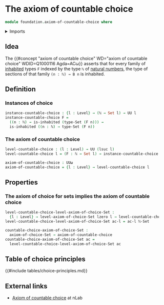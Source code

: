# The axiom of countable choice

```agda
module foundation.axiom-of-countable-choice where
```

<details><summary>Imports</summary>

```agda
open import elementary-number-theory.equality-natural-numbers
open import elementary-number-theory.natural-numbers

open import foundation.axiom-of-choice
open import foundation.function-types
open import foundation.inhabited-types
open import foundation.sets
open import foundation.universe-levels
```

</details>

## Idea

The
{{#concept "axiom of countable choice" WD="axiom of countable choice" WDID=Q1000116 Agda=ACω}}
asserts that for every family of [inhabited](foundation.inhabited-types.md)
types `F` indexed by the type `ℕ` of
[natural numbers](elementary-number-theory.natural-numbers.md), the type of
sections of that family `(n : ℕ) → B n` is inhabited.

## Definition

### Instances of choice

```agda
instance-countable-choice : {l : Level} → (ℕ → Set l) → UU l
instance-countable-choice F =
  ((n : ℕ) → is-inhabited (type-Set (F n))) →
  is-inhabited ((n : ℕ) → type-Set (F n))
```

### The axiom of countable choice

```agda
level-countable-choice : (l : Level) → UU (lsuc l)
level-countable-choice l = (F : ℕ → Set l) → instance-countable-choice F

axiom-of-countable-choice : UUω
axiom-of-countable-choice = {l : Level} → level-countable-choice l
```

## Properties

### The axiom of choice for sets implies the axiom of countable choice

```agda
level-countable-choice-level-axiom-of-choice-Set :
  {l : Level} → level-axiom-of-choice-Set lzero l → level-countable-choice l
level-countable-choice-level-axiom-of-choice-Set ac-l = ac-l ℕ-Set

countable-choice-axiom-of-choice-Set :
  axiom-of-choice-Set → axiom-of-countable-choice
countable-choice-axiom-of-choice-Set ac =
  level-countable-choice-level-axiom-of-choice-Set ac
```

## Table of choice principles

{{#include tables/choice-principles.md}}

## External links

- [Axiom of countable choice](https://ncatlab.org/nlab/show/countable+choice) at
  nLab

